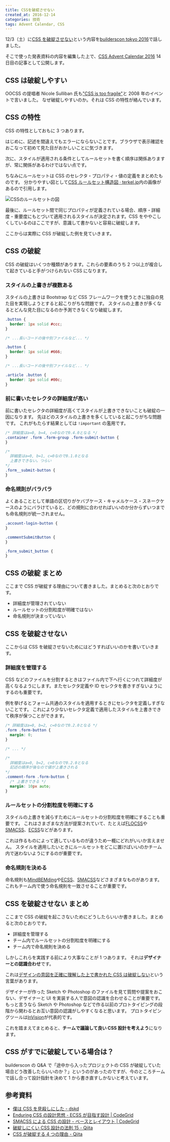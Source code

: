```yaml
---
title: CSSを破綻させない
created_at: 2016-12-14
categories: 技術
tags: Advent Calendar, CSS
---
```


12/3（土）に[CSS を破綻させない](https://builderscon.io/builderscon/tokyo/2016/session/720e29c6-9b11-46f3-adf4-f6f52e4fcbb9)という内容を[builderscon tokyo 2016](https://builderscon.io/builderscon/tokyo/2016)で話しました。

そこで使った発表資料の内容を編集した上で、[CSS Advent Calendar 2016](http://qiita.com/advent-calendar/2016/css) 14 日目の記事として公開します。

## CSS は破綻しやすい

OOCSS の提唱者 Nicole Sulliban 氏も["CSS is too fragile"](http://www.andoh.org/2009/11/web-directions-east-2009-nicole.html)と 2008 年のイベントで言いました。
なぜ破綻しやすいのか。それは CSS の特性が絡んでいます。

## CSS の特性

CSS の特性としておもに 3 つあります。

はじめに、記述を間違えてもエラーにならないことです。ブラウザで表示確認をおこなって初めて見た目がおかしいことに気づきます。

次に、スタイルが適用される条件としてルールセットを書く順序は関係ありますが、常に関係があるわけではない点です。

ちなみにルールセットは CSS のセレクタ・プロパティ・値の定義をまとめたものです。
分かりやすい図として[CSS ルールセット構造図 · terkel\.jp](http://terkel.jp/archives/2011/09/css-rule-structure/)内の画像があるので引用します。

![CSSのルールセットの図](//res.cloudinary.com/kubosho/image/upload/v1589722422/css-rule-set_kogfng.png)

最後に、ルールセット間で同じプロパティが定義されている場合、順序・詳細度・重要度にもとづいて適用されるスタイルが決定されます。CSS をややこしくしているのはここですが、意識して書かないと容易に破綻します。

ここからは実際に CSS が破綻した例を見ていきます。

## CSS の破綻

CSS の破綻はいくつか種類があります。これらの要素のうち 2 つ以上が複合して起きていると手がつけられない CSS になります。

### スタイルの上書きが複数ある

スタイルの上書きは Bootstrap など CSS フレームワークを使うときに独自の見た目を実現しようとすると起こりがちな問題です。
スタイルの上書きが多くなるとどんな見た目になるのか予測できなくなり破綻します。

```css
.button {
  border: 1px solid #ccc;
}

/* ...長いコードの後や別ファイルなど... */

.button {
  border: 1px solid #666;
}

/* ...長いコードの後や別ファイルなど... */

.article .button {
  border: 1px solid #00c;
}
```

### 前に書いたセレクタの詳細度が高い

前に書いたセレクタの詳細度が高くてスタイルが上書きできないことも破綻の一因になります。
先ほどのスタイルの上書きを多くしていると起こりがちな問題です。
これがもたらす結果としては `!important` の濫用です。

```css
/* 詳細度はa=0, b=4, c=0なので0.4.0となる */
.container .form .form-group .form-submit-button {
}

/*
  詳細度はa=0, b=1, c=0なので0.1.0となる
  上書きできない。つらい
*/
.form__submit-button {
}
```

### 命名規則がバラバラ

よくあることとして単語の区切りがケバブケース・キャメルケース・スネークケースのようにバラけていると、どの規則に合わせればいいのか分からずいつまでも命名規則が統一されません。

```css
.account-login-button {
}

.commentSubmitButton {
}

.form_submit_button {
}
```

## CSS の破綻 まとめ

ここまで CSS が破綻する理由について書きました。まとめると次のとおりです。

- 詳細度が管理されていない
- ルールセットの分割粒度が明確ではない
- 命名規則が決まっていない

## CSS を破綻させない

ここからは CSS を破綻させないためにはどうすればいいのかを書いていきます。

### 詳細度を管理する

CSS などのファイルを分割するときはファイル内で下へ行くにつれて詳細度が高くなるようにします。またセレクタ定義や ID セレクタを書きすぎないようにするのも重要です。

例を挙げるとフォーム共通のスタイルを適用するときにセレクタを定義しすぎないことです。
これにより少ないセレクタ定義で適用したスタイルを上書きできて秩序が保つことができます。

```css
/* 詳細度はa=0, b=2, c=0なので0.2.0となる */
.form .form-button {
  margin: 0;
}

/* ... */

/*
  詳細度はa=0, b=2, c=0なので0.2.0となる
  記述の順序が後なので値が上書きされる
*/
.comment-form .form-button {
  /* 上書きできる */
  margin: 10px auto;
}
```

### ルールセットの分割粒度を明確にする

スタイルの上書きを減らすためにルールセットの分割粒度を明確にすることも重要です。
これはさまざまな方法が提案されていて、たとえば[FLOCSS](https://github.com/hiloki/flocss)や[SMACSS](https://smacss.com/)、[ECSS](http://ecss.io/)などがあります。

これは作るものによって適しているものが違うため一概にどれがいいか言えません。
スタイルを適用したいときにルールセットをどこに置けばいいのかチーム内で迷わないようにするのが重要です。

### 命名規則を決める

命名規則も[MindBEMding](http://csswizardry.com/2013/01/mindbemding-getting-your-head-round-bem-syntax/)や[ECSS](http://ecss.io/chapter5.html#h-H2_1)、[SMACSS](https://smacss.com/book/categorizing)などさまざまなものがあります。これもチーム内で使う命名規則を一致させることが重要です。

## CSS を破綻させない まとめ

ここまで CSS の破綻を起こさないためにどうしたらいいか書きました。まとめると次のとおりです。

- 詳細度を管理する
- チーム内でルールセットの分割粒度を明確にする
- チーム内で命名規則を決める

しかしこれらを実践する前により大事なことが 1 つあります。
それは<strong>デザイナーとの認識合わせ</strong>です。

これは[デザインの意図を正確に理解した上で書かれた CSS は破綻しない](http://morishitter.hatenablog.com/entry/2016/07/29/204642)という言葉があります。

デザイナーが作った Sketch や Photoshop のファイルを見て質問や提案をおこない、デザイナーと UI を実装する人で意図の認識を合わせることが重要です。
もっと言うなら Sketch や Photoshop などで作る以前のプロトタイピングの段階から関わるとお互い意図の認識がしやすくなると思います。
プロトタイピングツールは[InVision](https://www.invisionapp.com/)が代表的です。

これを踏まえてまとめると、<strong>チームで議論して良い CSS 設計を考えよう</strong>になります。

## CSS がすでに破綻している場合は？

builderscon の Q&A で「途中から入ったプロジェクトの CSS が破綻していた場合どう改善したらいいのか？」というのがあったのですが、今のところチームで話し合って設計指針を決めて 1 から書き直すしかないと考えています。

## 参考資料

- [僕は CSS を見殺しにした - dskd](http://dskd.jp/archives/54.html)
- [Enduring CSS の設計思想 \- ECSS が目指す設計 \| CodeGrid](https://app.codegrid.net/entry/2016-ecss-1)
- [SMACSS による CSS の設計 \- ベースとレイアウト \| CodeGrid](https://app.codegrid.net/entry/smacss-1)
- [破綻しにくい CSS 設計の法則 15 \- Qiita](http://qiita.com/BYODKM/items/b8f545453f656270212a)
- [CSS が破綻する 4 つの理由 \- Qiita](http://qiita.com/BYODKM/items/8c777db2d89f4e830c93)
